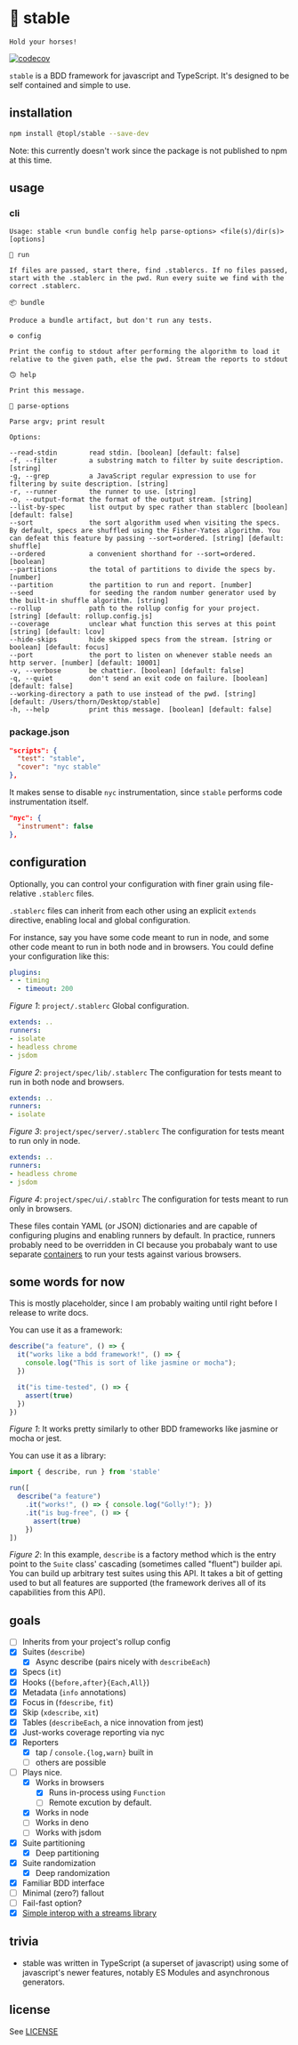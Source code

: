 # :racehorse: stable

    Hold your horses!

[![codecov](https://codecov.io/gh/humanchimp/stable/branch/master/graph/badge.svg?token=mYDCN5PRsc)](https://codecov.io/gh/humanchimp/stable)

`stable` is a BDD framework for javascript and TypeScript. It's designed to be self contained and simple to use.

## installation

```bash
npm install @topl/stable --save-dev
```

Note: this currently doesn't work since the package is not published to npm at this time.

## usage

### cli

```
Usage: stable <run bundle config help parse-options> <file(s)/dir(s)> [options]

🐎 run

If files are passed, start there, find .stablercs. If no files passed, start with the .stablerc in the pwd. Run every suite we find with the correct .stablerc.

📦 bundle

Produce a bundle artifact, but don't run any tests.

⚙️ config

Print the config to stdout after performing the algorithm to load it relative to the given path, else the pwd. Stream the reports to stdout

🙃 help

Print this message.

🥢 parse-options

Parse argv; print result

Options:

--read-stdin       	read stdin. [boolean] [default: false]
-f, --filter       	a substring match to filter by suite description. [string]
-g, --grep         	a JavaScript regular expression to use for filtering by suite description. [string]
-r, --runner       	the runner to use. [string]
-o, --output-format	the format of the output stream. [string]
--list-by-spec     	list output by spec rather than stablerc [boolean] [default: false]
--sort             	the sort algorithm used when visiting the specs. By default, specs are shuffled using the Fisher-Yates algorithm. You can defeat this feature by passing --sort=ordered. [string] [default: shuffle]
--ordered          	a convenient shorthand for --sort=ordered. [boolean]
--partitions       	the total of partitions to divide the specs by. [number]
--partition        	the partition to run and report. [number]
--seed             	for seeding the random number generator used by the built-in shuffle algorithm. [string]
--rollup           	path to the rollup config for your project. [string] [default: rollup.config.js]
--coverage         	unclear what function this serves at this point [string] [default: lcov]
--hide-skips       	hide skipped specs from the stream. [string or boolean] [default: focus]
--port             	the port to listen on whenever stable needs an http server. [number] [default: 10001]
-v, --verbose      	be chattier. [boolean] [default: false]
-q, --quiet        	don't send an exit code on failure. [boolean] [default: false]
--working-directory	a path to use instead of the pwd. [string] [default: /Users/thorn/Desktop/stable]
-h, --help         	print this message. [boolean] [default: false]

```

### package.json

```json
"scripts": {
  "test": "stable",
  "cover": "nyc stable"
},
```

It makes sense to disable `nyc` instrumentation, since `stable` performs code instrumentation itself. 

```json
"nyc": {
  "instrument": false
},
 ```

## configuration

Optionally, you can control your configuration with finer grain using file-relative `.stablerc` files.

`.stablerc` files can inherit from each other using an explicit `extends` directive, enabling local and global configuration.

For instance, say you have some code meant to run in node, and some other code meant to run in both node and in browsers. You could define your configuration like this:

```yaml
plugins:
- - timing
  - timeout: 200
```
_Figure 1_: `project/.stablerc` Global configuration.

```yaml
extends: ..
runners:
- isolate
- headless chrome
- jsdom
```
_Figure 2_: `project/spec/lib/.stablerc` The configuration for tests meant to run in both node and browsers.

```yaml
extends: ..
runners:
- isolate
```
_Figure 3_: `project/spec/server/.stablerc` The configuration for tests meant to run only in node.

```yaml
extends: ..
runners:
- headless chrome
- jsdom
```
_Figure 4_: `project/spec/ui/.stablrc` The configuration for tests meant to run only in browsers.

These files contain YAML (or JSON) dictionaries and are capable of configuring plugins and enabling runners by default. In practice, runners probably need to be overridden in CI because you probabaly want to use separate [containers](./cloud-builders) to run your tests against various browsers.

## some words for now

This is mostly placeholder, since I am probably waiting until right before I release to write docs.

You can use it as a framework:

```javascript
describe("a feature", () => {
  it("works like a bdd framework!", () => {
    console.log("This is sort of like jasmine or mocha");
  })

  it("is time-tested", () => {
    assert(true)
  })
})
```
_Figure 1_: It works pretty similarly to other BDD frameworks like jasmine or mocha or jest.

You can use it as a library:
```javascript
import { describe, run } from 'stable'

run([
  describe("a feature")
    .it("works!", () => { console.log("Golly!"); })
    .it("is bug-free", () => {
      assert(true)
    })
])
```
_Figure 2_: In this example, `describe` is a factory method which is the entry point to the `Suite` class' cascading (sometimes called "fluent") builder api. You can build up arbitrary test suites using this API. It takes a bit of getting used to but all features are supported (the framework derives all of its capabilities from this API).

## goals

- [ ] Inherits from your project's rollup config
- [x] Suites (`describe`)
  - [x] Async describe (pairs nicely with `describeEach`)
- [x] Specs (`it`)
- [x] Hooks (`{before,after}{Each,All}`)
- [x] Metadata (`info` annotations)
- [x] Focus in (`fdescribe`, `fit`)
- [x] Skip (`xdescribe`, `xit`)
- [x] Tables (`describeEach`, a nice innovation from jest)
- [x] Just-works coverage reporting via nyc
- [x] Reporters
  - [x] tap / `console.{log,warn}` built in
  - [ ] others are possible
- [ ] Plays nice.
  - [x] Works in browsers
    - [x] Runs in-process using `Function` 
    - [ ] Remote excution by default.
  - [x] Works in node
  - [ ] Works in deno
  - [ ] Works with jsdom
- [x] Suite partitioning
  - [x] Deep partitioning
- [x] Suite randomization
  - [x] Deep randomization
- [x] Familiar BDD interface
- [ ] Minimal (zero?) fallout
- [ ] Fail-fast option?
- [x] [Simple interop with a streams library](examples/streams.js)

## trivia
- stable was written in TypeScript (a superset of javascript) using some of javascript's newer features, notably ES Modules and asynchronous generators.

## license

See [LICENSE](LICENSE)
